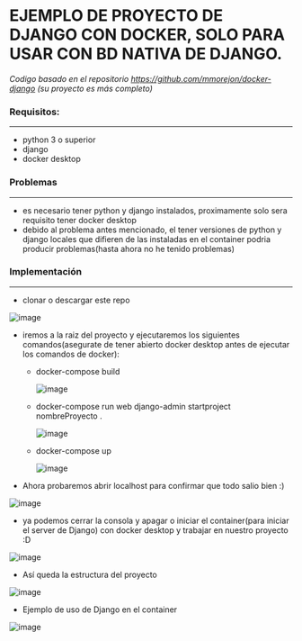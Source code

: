 # EJEMPLO DE PROYECTO DE DJANGO CON DOCKER, SOLO PARA USAR CON BD NATIVA DE DJANGO.
*Codigo basado en el repositorio https://github.com/mmorejon/docker-django (su proyecto es más completo)*

### Requisitos:
------
* python 3 o superior
* django
* docker desktop

### Problemas
------
* es necesario tener python y django instalados, proximamente solo sera requisito tener docker desktop
* debido al problema antes mencionado, el tener versiones de python y django locales que difieren de las instaladas en el container podria producir problemas(hasta ahora no he tenido problemas)

### Implementación
------
* clonar o descargar este repo

![image](https://user-images.githubusercontent.com/83993271/218275424-309cc719-eba8-4337-a2ab-6ea0cf6ef34c.png)

* iremos a la raiz del proyecto y ejecutaremos los siguientes comandos(asegurate de tener abierto docker desktop antes de ejecutar los comandos de docker):

    * docker-compose build
    
      ![image](https://user-images.githubusercontent.com/83993271/218324594-97f0629d-8136-4a0d-bb61-e1ad0429939e.png)

    * docker-compose run web django-admin startproject nombreProyecto .
    
      ![image](https://user-images.githubusercontent.com/83993271/218324700-2c0512d7-dd4b-429a-873c-976c82c06a27.png)

    * docker-compose up
    
      ![image](https://user-images.githubusercontent.com/83993271/218324769-a22d5c4b-16c7-4878-904b-68d2b42e451d.png)

* Ahora probaremos abrir localhost para confirmar que todo salio bien :)

![image](https://user-images.githubusercontent.com/83993271/218277154-29ca325f-cf8e-431a-91ca-74642f6f63e6.png)

* ya podemos cerrar la consola y apagar o iniciar el container(para iniciar el server de Django) con docker desktop y trabajar en nuestro proyecto :D

![image](https://user-images.githubusercontent.com/83993271/218325086-0453aa0f-6229-4bfa-bf45-481092c45eb3.png)

* Así queda la estructura del proyecto

![image](https://user-images.githubusercontent.com/83993271/218325320-a1e3b94f-46cb-4ff1-9e02-6df34fcc63c3.png)

* Ejemplo de uso de Django en el container

![image](https://user-images.githubusercontent.com/83993271/218325984-992c6001-ea68-47f6-88fd-affd04af453e.png)



 
 


